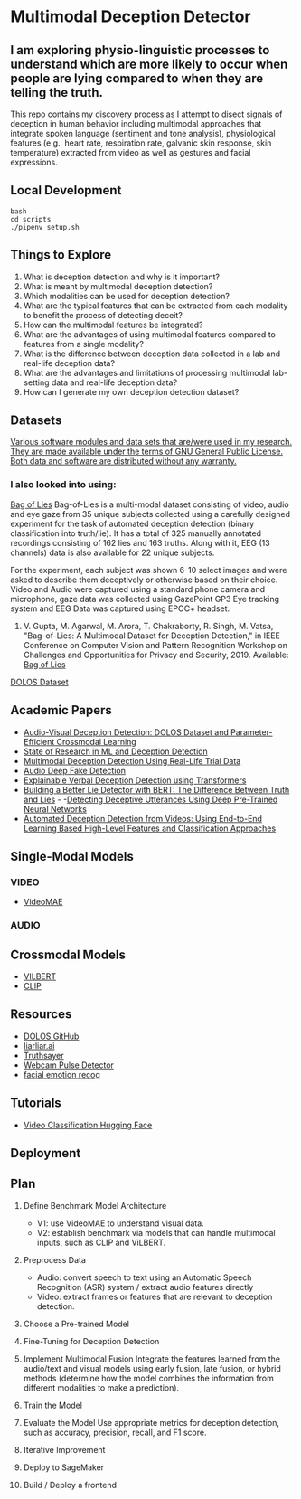 # Multimodal Deception Detector

## I am exploring physio-linguistic processes to understand which are more likely to occur when people are lying compared to when they are telling the truth.

This repo contains my discovery process as I attempt to disect signals of deception in human behavior including multimodal approaches that integrate spoken language (sentiment and tone analysis), physiological features (e.g., heart rate, respiration rate, galvanic skin response, skin temperature) extracted from video as well as gestures and facial expressions.

## Local Development

```
bash
cd scripts
./pipenv_setup.sh
```

## Things to Explore

1. What is deception detection and why is it important?
2. What is meant by multimodal deception detection?
3. Which modalities can be used for deception detection?
4. What are the typical features that can be extracted from each modality to benefit the process of detecting deceit?
5. How can the multimodal features be integrated?
6. What are the advantages of using multimodal features compared to features from a single modality?
7. What is the difference between deception data collected in a lab and real-life deception data?
8. What are the advantages and limitations of processing multimodal lab-setting data and real-life deception data?
9. How can I generate my own deception detection dataset?

## Datasets

[Various software modules and data sets that are/were used in my research. They are made available under the terms of GNU General Public License. Both data and software are distributed without any warranty.](https://web.eecs.umich.edu/~mihalcea/downloads.html)

### I also looked into using:

[Bag of Lies](https://iab-rubric.org/index.php/bag-of-lies)
Bag-of-Lies is a multi-modal dataset consisting of video, audio and eye gaze from 35 unique subjects collected using a carefully designed experiment for the task of automated deception detection (binary classification into truth/lie). It has a total of 325 manually annotated recordings consisting of 162 lies and 163 truths. Along with it, EEG (13 channels) data is also available for 22 unique subjects.

For the experiment, each subject was shown 6-10 select images and were asked to describe them deceptively or otherwise based on their choice. Video and Audio were captured using a standard phone camera and microphone, gaze data was collected using GazePoint GP3 Eye tracking system and EEG Data was captured using EPOC+ headset.

1. V. Gupta, M. Agarwal, M. Arora, T. Chakraborty, R. Singh, M. Vatsa, "Bag-of-Lies: A Multimodal Dataset for Deception Detection," in IEEE Conference on Computer Vision and Pattern Recognition Workshop on Challenges and Opportunities for Privacy and Security, 2019. Available: [Bag of Lies](https://iab-rubric.org/index.php/bag-of-lies)

[DOLOS Dataset](https://github.com/NMS05/Audio-Visual-Deception-Detection-DOLOS-Dataset-and-Parameter-Efficient-Crossmodal-Learning/tree/main)

## Academic Papers

- [Audio-Visual Deception Detection: DOLOS Dataset and Parameter-Efficient Crossmodal Learning](https://arxiv.org/pdf/2303.12745.pdf)
- [State of Research in ML and Deception Detection](https://www.ncbi.nlm.nih.gov/pmc/articles/PMC9910662/)
- [Multimodal Deception Detection Using Real-Life Trial Data](https://ieeexplore.ieee.org/document/9165161)
- [Audio Deep Fake Detection](https://huggingface.co/blog/Andyrasika/deepfake-detect)
- [Explainable Verbal Deception Detection using Transformers](https://arxiv.org/abs/2210.03080)
- [Building a Better Lie Detector with BERT: The Difference Between Truth and Lies](https://ucinlp.github.io/files/papers/bertdecept-ijcnn20.pdf) -[](https://www.mdpi.com/2076-3417/12/12/5878) -[Detecting Deceptive Utterances Using Deep Pre-Trained Neural Networks](https://www.mdpi.com/2076-3417/12/12/5878)
- [Automated Deception Detection from Videos: Using End-to-End Learning Based High-Level Features and Classification Approaches](https://arxiv.org/abs/2307.06625)

## Single-Modal Models

### VIDEO

- [VideoMAE](https://huggingface.co/docs/transformers/main/en/model_doc/videomae)

### AUDIO

## Crossmodal Models

- [VILBERT](https://paperswithcode.com/method/vilbert)
- [CLIP](https://huggingface.co/docs/transformers/en/model_doc/clip)

## Resources

- [DOLOS GitHub](https://github.com/NMS05/Audio-Visual-Deception-Detection-DOLOS-Dataset-and-Parameter-Efficient-Crossmodal-Learning)
- [liarliar.ai](https://liarliar.ai/)
- [Truthsayer](https://github.com/everythingishacked/Truthsayer)
- [Webcam Pulse Detector](https://github.com/thearn/webcam-pulse-detector)
- [facial emotion recog](https://github.com/victor369basu/facial-emotion-recognition)

## Tutorials

- [Video Classification Hugging Face](https://huggingface.co/docs/transformers/tasks/video_classification#visualize-the-preprocessed-video-for-better-debugging)

## Deployment

## Plan

1. Define Benchmark Model Architecture

   - V1: use VideoMAE to understand visual data.
   - V2: establish benchmark via models that can handle multimodal inputs, such as CLIP and ViLBERT.

2. Preprocess Data

   - Audio: convert speech to text using an Automatic Speech Recognition (ASR) system / extract audio features directly
   - Video: extract frames or features that are relevant to deception detection.

3. Choose a Pre-trained Model

4. Fine-Tuning for Deception Detection

5. Implement Multimodal Fusion
   Integrate the features learned from the audio/text and visual models using early fusion, late fusion, or hybrid methods (determine how the model combines the information from different modalities to make a prediction).

6. Train the Model

7. Evaluate the Model
   Use appropriate metrics for deception detection, such as accuracy, precision, recall, and F1 score.

8. Iterative Improvement
9. Deploy to SageMaker
10. Build / Deploy a frontend
